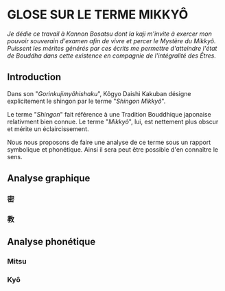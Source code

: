 # GLOSE SUR LE TERME MIKKYÔ
*Je dédie ce travail à Kannon Bosatsu dont la kaji m'invite à exercer mon pouvoir souverain d'examen afin de vivre et percer le Mystère du Mikkyô.
Puissent les mérites générés par ces écrits me permettre d'atteindre l'état de Bouddha dans cette existence en compagnie de l'intégralité des Êtres.*

## Introduction
Dans son "*Gorinkujimyôhishaku*", Kôgyo Daishi Kakuban désigne explicitement le shingon par le terme "*Shingon Mikkyô*".

Le terme "*Shingon*" fait référence à une Tradition Bouddhique japonaise relativment bien connue. Le terme "*Mikkyô*", lui, est nettement plus obscur et mérite un éclaircissement.

Nous nous proposons de faire une analyse de ce terme sous un rapport symbolique et phonétique. Ainsi il sera peut être possible d'en connaître le sens.
## Analyse graphique
### 密
### 教

## Analyse phonétique
### Mitsu
### Kyô
